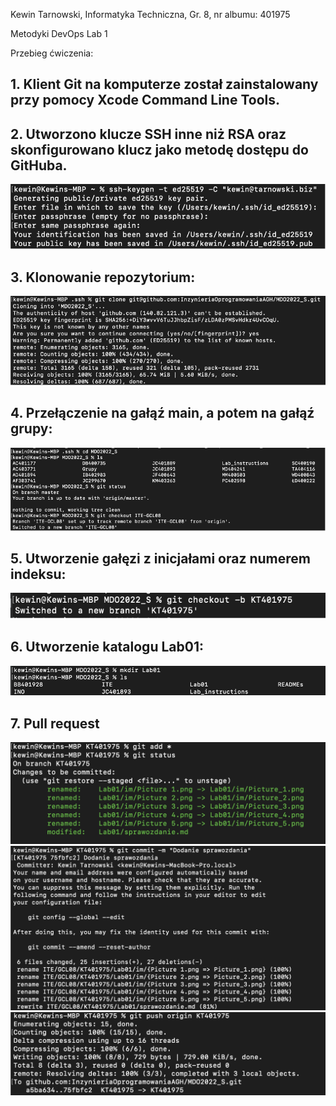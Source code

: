 Kewin Tarnowski,
Informatyka Techniczna,
Gr. 8, nr albumu: 401975


Metodyki DevOps
Lab 1


Przebieg ćwiczenia:
## 1.	Klient Git na komputerze został zainstalowany przy pomocy Xcode Command Line Tools. 
## 2.	Utworzono klucze SSH inne niż RSA oraz skonfigurowano klucz jako metodę dostępu do GitHuba.
![screen1](im/Picture_1.png)

## 3.	Klonowanie repozytorium:
![screen2](im/Picture_2.png)

## 4.	Przełączenie na gałąź main, a potem na gałąź grupy:
![screen3](im/Picture_3.png)

## 5.	Utworzenie gałęzi z inicjałami oraz numerem indeksu:
![screen4](im/Picture_4.png)

## 6.	Utworzenie katalogu Lab01:
![screen5](im/Picture_5.png)

## 7.	Pull request
![screen6](im/Picture_6.png)
![screen6](im/Picture_7.png)
![screen6](im/Picture_8.png)
